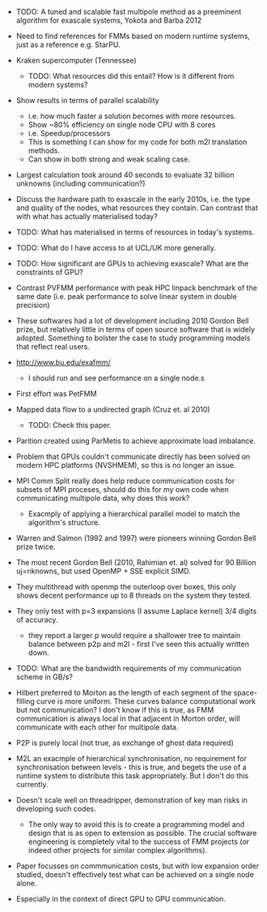- TODO: A tuned and scalable fast multipole method as a preeminent algorithm for exascale systems, Yokota and Barba 2012

- Need to find references for FMMs based on modern runtime systems, just as a reference e.g. StarPU.

- Kraken supercomputer (Tennessee)
    - TODO: What resources did this entail? How is it different from modern systems?
- Show results in terms of parallel scalability
    - i.e. how much faster a solution becomes with more resources.
    - Show ~80% efficiency on single node CPU with 8 cores
    - i.e. Speedup/processors
    - This is something I can show for my code for both m2l translation methods.
    - Can show in both strong and weak scaling case.

- Largest calculation took around 40 seconds to evaluate 32 billion unknowns (including communication?)

- Discuss the hardware path to exascale in the early 2010s, i.e. the type and quality of the nodes, what resources they contain. Can contrast that with what has actually materialised today?

- TODO: What has materialised in terms of resources in today's systems.

- TODO: What do I have access to at UCL/UK more generally.

- TODO: How significant are GPUs to achieving exascale? What are the constraints of GPU?

- Contrast PVFMM performance with peak HPC linpack benchmark of the same date (i.e. peak performance to solve linear system in double precision)

- These softwares had a lot of development including 2010 Gordon Bell prize, but relatively little in terms of open source software that is widely adopted. Something to bolster the case to study programming models that reflect real users.

- http://www.bu.edu/exafmm/
    - I should run and see performance on a single node.s


- First effort was PetFMM

- Mapped data flow to a undirected graph (Cruz et. al 2010)
    - TODO: Check this paper.
- Parition created using ParMetis to achieve approximate load imbalance.

- Problem that GPUs couldn't communicate directly has been solved on modern HPC platforms (NVSHMEM), so this is no longer an issue.

- MPI Comm Split really does help reduce communication costs for subsets of MPI proceses, should do this for my own code when communicating multipole data, why does this work?
    - Exacmply of applying a hierarchical parallel model to match the algorithm's structure.


- Warren and Salmon (1992 and 1997) were pioneers winning Gordon Bell prize twice.

- The most recent Gordon Bell (2010, Rahimian et. al) solved for 90 Billion uj=nknowns, but used OpenMP + SSE explicit SIMD.

- They multithread with openmp the outerloop over boxes, this only shows decent performance up to 8 threads on the system they tested.

- They only test with p=3 expansions (I assume Laplace kernel) 3/4 digits of accuracy.
    - they report a larger p would require a shallower tree to maintain balance between p2p and m2l - first I've seen this actually written down.

- TODO: What are the bandwidth requirements of my communication scheme in GB/s?

- Hilbert preferred to Morton as the length of each segment of the space-filling curve is more uniform. These curves balance computational work but not communication? I don't know if this is true, as FMM communication is always local in that adjacent in Morton order, will communicate with each other for multipole data.

- P2P is purely local (not true, as exchange of ghost data required)
- M2L an exacmple of hierarchical synchronisation, no requirement for synchronisation between levels - this is true, and begets the use of a runtime system to distribute this task appropriately. But I don't do this currently.

- Doesn't scale well on threadripper, demonstration of key man risks in developing such codes.
    - The only way to avoid this is to create a programming model and design that is as open to extension as possible. The crucial software engineering is completely vital to the success of FMM projects (or indeed other projects for similar complex algorithms).

- Paper focusses on commmunication costs, but with low expansion order studied, doesn't effectively test what can be achieved on a single node alone.

- Especially in the context of direct GPU to GPU communication.
